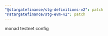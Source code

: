 ```yaml
---
"@stargatefinance/stg-definitions-v2": patch
"@stargatefinance/stg-evm-v2": patch
---
```


monad testnet config
